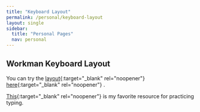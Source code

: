 ```yaml
---
title: "Keyboard Layout"
permalink: /personal/keyboard-layout
layout: single
sidebar:
  title: "Personal Pages"
  nav: personal
---
```


## Workman Keyboard Layout
You can try the
[layout](https://workmanlayout.org){:target="_blank" rel="noopener"}
[here](https://www.keybr.com){:target="_blank" rel="noopener"}
.

[This](https://www.keyhero.com/free-typing-test){:target="_blank" rel="noopener"}
is my favorite resource for practicing typing.
